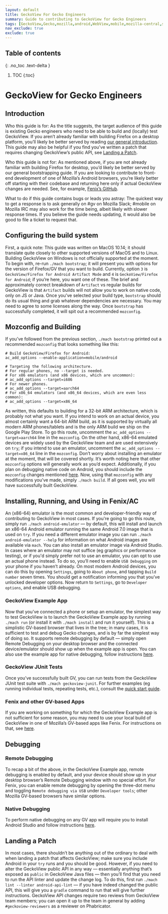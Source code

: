 ```yaml
---
layout: default
title: GeckoView For Gecko Engineers
summary: Guide to contributing to GeckoView for Gecko Engineers
tags: [GeckoView,Gecko,mozilla,android,WebView,mobile,mozilla-central,setup,get started,compile,build,deploy,bug fix,submit,patch,arcanist,arc,moz-phab,phabricator]
nav_exclude: true
exclude: true
---
```

## Table of contents
{: .no_toc .text-delta }

1. TOC
{:toc}

# GeckoView for Gecko Engineers

## Introduction
Who this guide is for: As the title suggests, the target audience of this guide is existing Gecko engineers who need to be able to build and (locally) test GeckoView. If you aren’t already familiar with building Firefox on a desktop platform, you’ll likely be better served by reading [our general introduction](geckoview-quick-start). This guide may also be helpful if you find you’ve written a patch that requires changing GeckoView’s public API, see [Landing a Patch](#landing-a-patch).

Who this guide is not for: As mentioned above, if you are not already familiar with building Firefox for desktop, you’d likely be better served by our general bootstrapping guide. If you are looking to contribute to front-end development of one of Mozilla’s Android browsers, you’re likely better off starting with their codebase and returning here only if actual GeckoView changes are needed. See, for example, [Fenix’s GitHub](https://github.com/mozilla-mobile/fenix).

What to do if this guide contains bugs or leads you astray: The quickest way to get a response is to ask generally on #gv on Mozilla Slack; #mobile on Mozilla IRC may also work for the time being, albeit likely with slower response times. If you believe the guide needs updating, it would also be good to file a ticket to request that.

## Configuring the build system
First, a quick note: This guide was written on MacOS 10.14; it should translate quite closely to other supported versions of MacOS and to Linux. Building GeckoView on Windows is not officially supported at the moment.
To begin with, re-run `./mach bootstrap`; it will present you with options for the version of Firefox/GV that you want to build. Currently, option `3` is `GeckoView/Firefox for Android Artifact Mode` and `4` is `GeckoView/Firefox for Android`; if you’re here, you want one of these. The brief and approximately correct breakdown of `Artifact` vs regular builds for GeckoView is that `Artifact` builds will not allow you to work on native code, only on JS or Java.
Once you’ve selected your build type, `bootstrap` should do its usual thing and grab whatever dependencies are necessary. You may need to agree to some licenses along the way. Once `bootstrap` has successfully completed, it will spit out a recommended `mozconfig`.

## Mozconfig and Building
If you’ve followed from the previous section, `./mach bootstrap` printed out a recommended `mozconfig` that looks something like this:
```
# Build GeckoView/Firefox for Android:
ac_add_options --enable-application=mobile/android

# Targeting the following architecture.
# For regular phones, no --target is needed.
# For x86 emulators (and x86 devices, which are uncommon):
# ac_add_options --target=i686
# For newer phones.
# ac_add_options --target=aarch64
# For x86_64 emulators (and x86_64 devices, which are even less common):
# ac_add_options --target=x86_64
```
As written, this defaults to building for a 32-bit ARM architecture, which is probably not what you want. If you intend to work on an actual device, you almost certainly want a 64-bit ARM build, as it is supported by virtually all modern ARM phones/tablets and is the only ARM build we ship on the Google Play Store. To go this route, uncomment the `ac_add_options --target=aarch64` line in the `mozconfig`. On the other hand, x86-64 emulated devices are widely used by the GeckoView team and are used extensively on `try`; if you intend to use an emulator, uncomment the `ac_add_options --target=x86_64` line in the `mozconfig`. Don’t worry about installing an emulator at the moment, that will be covered shortly.
It’s worth noting here that other `mozconfig` options will generally work as you’d expect. Additionally, if you plan on debugging native code on Android, you should include the `mozconfig` changes mentioned [here](native-debugging).
Now, using that `mozconfig` with any modifications you’ve made, simply `./mach build`. If all goes well, you will have successfully built GeckoView.

## Installing, Running, and Using in Fenix/AC
An (x86-64) emulator is the most common and developer-friendly way of contributing to GeckoView in most cases. If you're going to go this route, simply run `./mach android-emulator` — by default, this will install and launch an x86-64 Android emulator running the same Android 7.0 image that is used on `try`. If you need a different emulator image you can run `./mach android-emulator --help` for information on what Android images are available via `mach`. You can also install an emulator image via Android Studio.
In cases where an emulator may not suffice (eg graphics or performance testing), or if you'd simply prefer not to use an emulator, you can opt to use an actual phone instead. To do so, you’ll need to enable `USB Debugging` on your phone if you haven’t already. On most modern Android devices, you can do this by opening `Settings`, going to `About phone`, and tapping `Build number` seven times. You should get a notification informing you that you’ve unlocked developer options. Now return to `Settings`, go to `Developer options`, and enable USB debugging.

### GeckoView Example App
Now that you’ve connected a phone or setup an emulator, the simplest way to test GeckoView is to launch the GeckoView Example app by running `./mach run` (or install it with `./mach install` and run it yourself). This is a simplistic GV-based browser that lives in the tree; in many cases, it is sufficient to test and debug Gecko changes, and is by far the simplest way of doing so. It supports remote debugging by default — simply open Remote Debugging on your desktop browser and the connected device/emulator should show up when the example app is open. You can also use the example app for native debugging, follow instructions [here](native-debugging).

### GeckoView JUnit Tests
Once you’ve successfully built GV, you can run tests from the GeckoView JUnit test suite with `./mach geckoview-junit`. For further examples (eg running individual tests, repeating tests, etc.), consult the [quick start guide](geckoview-quick-start#running-tests-locally).

### Fenix and other GV-based Apps
If you are working on something for which the GeckoView Example app is not sufficient for some reason, you may need to use your local build of GeckoView in one of Mozilla’s GV-based apps like Fenix. For instructions on that, see [here](geckoview-quick-start#include-geckoview-as-a-dependency).

## Debugging

### Remote Debugging
To recap a bit of the above, in the GeckoView Example app, remote debugging is enabled by default, and your device should show up in your desktop browser’s Remote Debugging window with no special effort. For Fenix, you can enable remote debugging by opening the three-dot menu and toggling `Remote debugging via USB` under `Developer tools`; other Mozilla GV-based browsers have similar options.

### Native Debugging
To perform native debugging on any GV app will require you to install Android Studio and follow instructions [here](native-debugging).

## Landing a Patch
In most cases, there shouldn’t be anything out of the ordinary to deal with when landing a patch that affects GeckoView; make sure you include Android in your `try` runs and you should be good. However, if you need to alter the GeckoView public API in any way — essentially anything that’s exposed as `public` in GeckoView Java files — then you’ll find that you need to run the API linter and update the change log. To do this, first run `./mach lint --linter android-api-lint` — if you have indeed changed the public API, this will give you a `gradle` command to run that will give further instructions. GeckoView API changes require two reviews from GeckoView team members; you can open it up to the team in general by adding `#geckoview-reviewers` as a reviewer on Phabricator.
